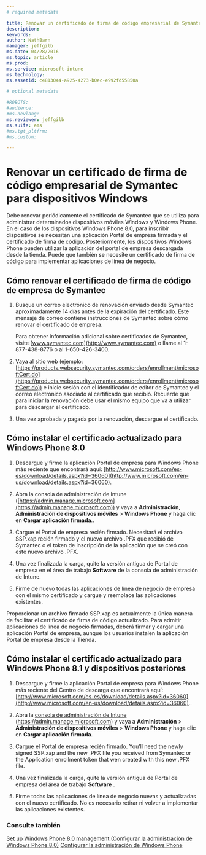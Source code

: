 ```yaml
---
# required metadata

title: Renovar un certificado de firma de código empresarial de Symantec para usarlo con Microsoft Intune | Microsoft Intune
description:
keywords:
author: NathBarn
manager: jeffgilb
ms.date: 04/28/2016
ms.topic: article
ms.prod:
ms.service: microsoft-intune
ms.technology:
ms.assetid: c4813044-a925-4273-b0ec-e992fd55850a

# optional metadata

#ROBOTS:
#audience:
#ms.devlang:
ms.reviewer: jeffgilb
ms.suite: ems
#ms.tgt_pltfrm:
#ms.custom:

---
```


# Renovar un certificado de firma de código empresarial de Symantec para dispositivos Windows

Debe renovar periódicamente el certificado de Symantec que se utiliza para administrar determinados dispositivos móviles Windows y Windows Phone. En el caso de los dispositivos Windows Phone 8.0, para inscribir dispositivos se necesitan una aplicación Portal de empresa firmada y el certificado de firma de código. Posteriormente, los dispositivos Windows Phone pueden utilizar la aplicación del portal de empresa descargada desde la tienda. Puede que también se necesite un certificado de firma de código para implementar aplicaciones de línea de negocio.

## Cómo renovar el certificado de firma de código de empresa de Symantec

1.  Busque un correo electrónico de renovación enviado desde Symantec aproximadamente 14 días antes de la expiración del certificado. Este mensaje de correo contiene instrucciones de Symantec sobre cómo renovar el certificado de empresa.

    Para obtener información adicional sobre certificados de Symantec, visite [www.symantec.com](http://www.symantec.com) o llame al 1-877-438-8776 o al 1-650-426-3400.

2.  Vaya al sitio web (ejemplo: [https://products.websecurity.symantec.com/orders/enrollment/microsoftCert.do](https://products.websecurity.symantec.com/orders/enrollment/microsoftCert.do)) e inicie sesión con el identificador de editor de Symantec y el correo electrónico asociado al certificado que recibió. Recuerde que para iniciar la renovación debe usar el mismo equipo que va a utilizar para descargar el certificado.

3.  Una vez aprobada y pagada por la renovación, descargue el certificado.

## Cómo instalar el certificado actualizado para Windows Phone 8.0

1.  Descargue y firme la aplicación Portal de empresa para Windows Phone más reciente que encontrará aquí: [http://www.microsoft.com/es-es/download/details.aspx?id=36060](http://www.microsoft.com/en-us/download/details.aspx?id=36060).

2.  Abra la consola de administración de Intune ([https://admin.manage.microsoft.com](https://admin.manage.microsoft.com)) y vaya a **Administración**, **Administración de dispositivos móviles** &gt; **Windows Phone** y haga clic en **Cargar aplicación firmada**..

3.  Cargue el Portal de empresa recién firmado. Necesitará el archivo SSP.xap recién firmado y el nuevo archivo .PFX que recibió de Symantec o el token de inscripción de la aplicación que se creó con este nuevo archivo .PFX.

4.  Una vez finalizada la carga, quite la versión antigua de Portal de empresa en el área de trabajo **Software** de la consola de administración de Intune.

5.  Firme de nuevo todas las aplicaciones de línea de negocio de empresa con el mismo certificado y cargue y reemplace las aplicaciones existentes.

Proporcionar un archivo firmado SSP.xap es actualmente la única manera de facilitar el certificado de firma de código actualizado. Para admitir aplicaciones de línea de negocio firmadas, deberá firmar y cargar una aplicación Portal de empresa, aunque los usuarios instalen la aplicación Portal de empresa desde la Tienda.

## Cómo instalar el certificado actualizado para Windows Phone 8.1 y dispositivos posteriores

1.  Descargue y firme la aplicación Portal de empresa para Windows Phone más reciente del Centro de descarga que encontrará aquí: [http://www.microsoft.com/es-es/download/details.aspx?id=36060](http://www.microsoft.com/en-us/download/details.aspx?id=36060)..

2.  Abra la [consola de administración de Intune](https://admin.manage.microsoft.com) (https://admin.manage.microsoft.com) y vaya a **Administración** &gt; **Administración de dispositivos móviles** &gt; **Windows Phone** y haga clic en **Cargar aplicación firmada**.

3.  Cargue el Portal de empresa recién firmado. You’ll need the newly signed SSP.xap and the new .PFX file you received from Symantec or the Application enrollment token that wen created with this new .PFX file.

4.  Una vez finalizada la carga, quite la versión antigua de Portal de empresa del área de trabajo **Software**  .

5.  Firme todas las aplicaciones de línea de negocio nuevas y actualizadas con el nuevo certificado. No es necesario retirar ni volver a implementar las aplicaciones existentes.


### Consulte también
[Set up Windows Phone 8.0 management (Configurar la administración de Windows Phone 8.0)](set-up-windows-phone-8.0-management-with-microsoft-intune.md)
[Configurar la administración de Windows Phone](set-up-windows-phone-management-with-microsoft-intune.md)


<!--HONumber=May16_HO1-->


